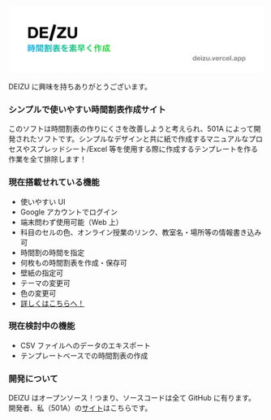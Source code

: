 ![DEIZU logo](./src/img/deizuBanner.png)

DEIZU に興味を持ちありがとうございます。

### シンプルで使いやすい時間割表作成サイト

このソフトは時間割表の作りにくさを改善しようと考えられ、501A によって開発されたソフトです。シンプルなデザインと共に紙で作成するマニュアルなプロセスやスプレッドシート/Excel 等を使用する際に作成するテンプレートを作る作業を全て排除します！

### 現在搭載せれている機能

- 使いやすい UI
- Google アカウントでログイン
- 端末問わず使用可能（Web 上）
- 科目のセルの色、オンライン授業のリンク、教室名・場所等の情報書き込み可
- 時間割の時間を指定
- 何枚もの時間割表を作成・保存可
- 壁紙の指定可
- テーマの変更可
- 色の変更可
- [詳しくはこちらへ！](https://deizu.vercel.app/)

### 現在検討中の機能

- CSV ファイルへのデータのエキスポート
- テンプレートベースでの時間割表の作成

### 開発について

DEIZU はオープンソース！つまり、ソースコードは全て GitHub に有ります。
開発者、私（501A）の[サイト](https://501a.netlify.app/)はこちらです。

